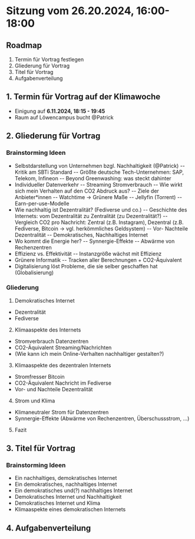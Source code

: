 # Sitzung vom 26.20.2024, 16:00-18:00
## Roadmap
1. Termin für Vortrag festlegen
2. Gliederung für Vortrag
3. Titel für Vortrag
4. Aufgabenverteilung


## 1. Termin für Vortrag auf der Klimawoche
- Einigung auf **6.11.2024, 18:15 - 19:45**
- Raum auf Löwencampus bucht @Patrick

## 2. Gliederung für Vortrag
### Brainstorming Ideen
- Selbstdarstellung von Unternehmen bzgl. Nachhaltigkeit (@Patrick)
-- Kritik am SBTi Standard
-- Größte deutsche Tech-Unternehmen: SAP, Telekom, Infineon
-- Beyond Greenwashing: was steckt dahinter
- Individueller Datenverkehr 
-- Streaming Stromverbrauch
-- Wie wirkt sich mein Verhalten auf den CO2 Abdruck aus?
-- Ziele der Anbieter*innen
-- Watchtime -> Grünere Maße
-- Jellyfin (Torrent)
-- Earn-per-use-Modelle
- Wie nachhaltig ist Dezentralität? (Fediverse und co.)
-- Geschichte des Internets: vom Dezentralität zu Zentralität (zu Dezentralität?)
-- Vergleich CO2 pro Nachricht: Zentral (z.B. Instagram), Dezentral (z.B. Fediverse, Bitcoin -> vgl. herkömmliches Geldsystem)
-- Vor- Nachteile Dezentralität
-- Demokratisches, Nachhaltiges Internet
- Wo kommt die Energie her?
-- Synnergie-Effekte
-- Abwärme von Rechenzentren
- Effizienz vs. Effektivität
-- Instanzgröße wächst mit Effizienz
- Grünere Informatik
-- Tracken aller Berechnungen + CO2-Äquivalent
- Digitalisierung löst Probleme, die sie selber geschaffen hat (Globalisierung)

### Gliederung
1. Demokratisches Internet
- Dezentralität
- Fediverse
2. Klimaaspekte des Internets
- Stromverbrauch Datenzentren
- CO2-Äquivalent Streaming/Nachrichten
- (Wie kann ich mein Online-Verhalten nachhaltiger gestalten?)
3. Klimaaspekte des dezentralen Internets
- Stromfresser Bitcoin
- CO2-Äquivalent Nachricht im Fediverse
- Vor- und Nachteile Dezentralität
4. Strom und Klima
- Klimaneutraler Strom für Datenzentren
- Synnergie-Effekte (Abwärme von Rechenzentren, Überschussstrom, ...)
5. Fazit

## 3. Titel für Vortrag
### Brainstorming Ideen
- Ein nachhaltiges, demokratisches Internet
- Ein demokratisches, nachhaltiges Internet
- Ein demokratisches und(?) nachhaltiges Internet
- Demokratisches Internet und Nachhaltigkeit
- Demokratisches Internet und Klima
- Klimaaspekte eines demokratischen Internets


## 4. Aufgabenverteilung


